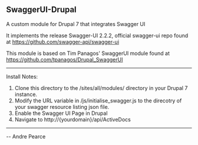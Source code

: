 SwaggerUI-Drupal
----------------
A custom module for Drupal 7 that integrates Swagger UI

It implements the release Swagger-UI 2.2.2, official swagger-ui repo found at https://github.com/swagger-api/swagger-ui

This module is based on Tim Panagos' SwaggerUI module found at https://github.com/tpanagos/Drupal_SwaggerUI

******************************************************
Install Notes:
1) Clone this directory to the /sites/all/modules/ directory in your Drupal 7 instance.
2) Modify the URL variable in /js/initialise_swagger.js to the direcotry of your swagger resource listing json file.
3) Enable the Swagger UI Page in Drupal
4) Navigate to http://{yourdomain}/api/ActiveDocs
******************************************************

-- Andre Pearce
